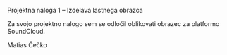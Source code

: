 Projektna naloga 1 – Izdelava lastnega obrazca

Za svojo projektno nalogo sem se odločil oblikovati obrazec za platformo SoundCloud.

Matias Čečko
